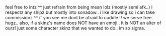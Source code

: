 feel free to intz ^^ just refrain from being mean lolz (mostly semi afk..)
i respectz any shipz but mostly into sonadow..
i like drawing so i can take commissionz ^^ 
if you see me dont be afraid to cuddle !! we serve free hugz.. also, if a skinz's name does NOT have an emoji.. it is NOT an alter of ourz! just some character skinz that we wanted to do..
im so sigma.
